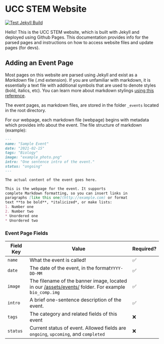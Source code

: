 # UCC STEM Website

[![Test Jekyll Build](https://img.shields.io/badge/Jekyll%20Build-Success-brightgreen)](uccstem.github.io)

Hello! This is the UCC STEM website, which is built with Jekyll and deployed using Github Pages. This documentation provides info for the parsed pages and instructions on how to access website files and update pages (for devs).

## Adding an Event Page

Most pages on this website are parsed using Jekyll and exist as a *Markdown* file (.md extension). If you are unfamiliar with markdown, it is essentially a text file with additional symbols that are used to denote styles (bold, italics, etc). You can learn more about markdown stylings [using this reference](https://github.com/adam-p/markdown-here/wiki/Markdown-Cheatsheet).

The event pages, as markdown files, are stored in the folder `_events` located in the root directory.

For our webpage, each markdown file (webpage) begins with metadata which provides info about the event. The file structure of markdown (example):
```md
---
name: "Sample Event"
date: "2021-02-15"
tags: "Biology"
image: "example_photo.png"
intro: "One sentence intro of the event."
status: "ongoing"
---

The actual content of the event goes here.

This is the webpage for the event. It supports
complete Markdown formatting, so you can insert links in
paragraphs [like this one](http://example.com) or format
text **to be bold**, *italicized*, or make lists:
1. Number one
2. Number two
* Unordered one
* Unordered two

```

### Event Page Fields

| Field Key | Value | Required? |
|-|-|-|
| `name` | What the event is called! | ✅ |
| `date` | The date of the event, in the format`YYYY-DD-MM` | ✅ |
| `image` | The filename of the banner image, located in our [/assets/events/](https://github.com/uccstem/uccstem.github.io/tree/master/assets/events) folder. For example `bio_comp.img` | ✅ |
| `intro` | A brief one-sentence description of the event. | ✅ |
| `tags` | The category and related fields of this event | ❌ |
| `status` | Current status of event. Allowed fields are `ongoing`, `upcoming`, and `completed` | ❌ |

